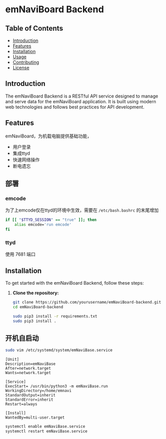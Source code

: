 # emNaviBoard Backend
## Table of Contents

- [Introduction](#introduction)
- [Features](#features)
- [Installation](#installation)
- [Usage](#usage)
- [Contributing](#contributing)
- [License](#license)

## Introduction

The emNaviBoard Backend is a RESTful API service designed to manage and serve data for the emNaviBoard application. It is built using modern web technologies and follows best practices for API development.

## Features

emNaviBoard，为机载电脑提供基础功能，
- 用户登录
- 集成ttyd
- 快速网络操作
- 断电遗忘

## 部署

### emcode

为了上emcode仅在ttyd的环境中生效，需要在 `/etc/bash.bashrc` 的末尾增加
```bash
if [[ "$TTYD_SESSION" == "true" ]]; then
    alias emcode='run emcode'
fi
```

### ttyd 
使用 7681 端口 


## Installation

To get started with the emNaviBoard Backend, follow these steps:

1. **Clone the repository:**
    ```bash
    git clone https://github.com/yourusername/emNaviBoard-backend.git
    cd emNaviBoard-backend
    ```

    ```bash
    sudo pip3 install -r requirements.txt
    sudo pip3 install .
    ```

## 开机自启动

```bash
sudo vim /etc/systemd/system/emNaviBase.service
```

```
[Unit]
Description=emNaviBase
After=network.target
Wants=network.target

[Service]
ExecStart= /usr/bin/python3 -m emNaviBase.run
WorkingDirectory=/home/emnavi
StandardOutput=inherit
StandardError=inherit
Restart=always

[Install]
WantedBy=multi-user.target
```

```bash
systemctl enable emNaviBase.service 
systemctl restart emNaviBase.service 
```

